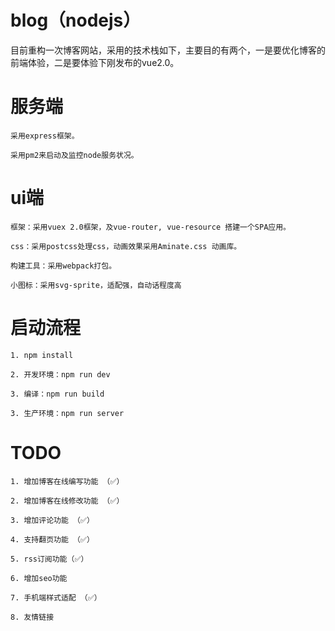 # blog（nodejs）

目前重构一次博客网站，采用的技术栈如下，主要目的有两个，一是要优化博客的前端体验，二是要体验下刚发布的vue2.0。

# 服务端
 	采用express框架。

	采用pm2来启动及监控node服务状况。

# ui端
	框架：采用vuex 2.0框架，及vue-router, vue-resource 搭建一个SPA应用。

	css：采用postcss处理css，动画效果采用Aminate.css 动画库。

	构建工具：采用webpack打包。

	小图标：采用svg-sprite，适配强，自动话程度高

# 启动流程
	1. npm install 
	
	2. 开发环境：npm run dev

	3. 编译：npm run build

	3. 生产环境：npm run server

# TODO
	1. 增加博客在线编写功能 （✅）
	
	2. 增加博客在线修改功能 （✅）
	
	3. 增加评论功能 （✅）
	
	4. 支持翻页功能 （✅）

	5. rss订阅功能（✅）

	6. 增加seo功能

	7. 手机端样式适配 （✅）

	8. 友情链接
